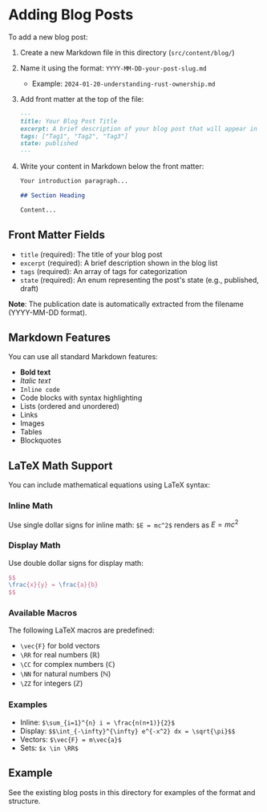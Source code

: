 # Adding Blog Posts

To add a new blog post:

1. Create a new Markdown file in this directory (`src/content/blog/`)
2. Name it using the format: `YYYY-MM-DD-your-post-slug.md`
   - Example: `2024-01-20-understanding-rust-ownership.md`
3. Add front matter at the top of the file:

   ```md
   ---
   title: Your Blog Post Title
   excerpt: A brief description of your blog post that will appear in the blog list.
   tags: ["Tag1", "Tag2", "Tag3"]
   state: published
   ---
   ```

4. Write your content in Markdown below the front matter:

   ```markdown
   Your introduction paragraph...

   ## Section Heading

   Content...

   ```

## Front Matter Fields

- `title` (required): The title of your blog post
- `excerpt` (required): A brief description shown in the blog list
- `tags` (required): An array of tags for categorization
- `state` (required): An enum representing the post's state (e.g., published, draft)

**Note**: The publication date is automatically extracted from the filename (YYYY-MM-DD format).

## Markdown Features

You can use all standard Markdown features:

- **Bold text**
- *Italic text*
- `Inline code`
- Code blocks with syntax highlighting
- Lists (ordered and unordered)
- Links
- Images
- Tables
- Blockquotes

## LaTeX Math Support

You can include mathematical equations using LaTeX syntax:

### Inline Math

Use single dollar signs for inline math: `$E = mc^2$` renders as $E = mc^2$

### Display Math

Use double dollar signs for display math:

```latex
$$
\frac{x}{y} = \frac{a}{b}
$$
```

### Available Macros

The following LaTeX macros are predefined:

- `\vec{F}` for bold vectors
- `\RR` for real numbers (ℝ)
- `\CC` for complex numbers (ℂ)
- `\NN` for natural numbers (ℕ)
- `\ZZ` for integers (ℤ)

### Examples

- Inline: `$\sum_{i=1}^{n} i = \frac{n(n+1)}{2}$`
- Display: `$$\int_{-\infty}^{\infty} e^{-x^2} dx = \sqrt{\pi}$$`
- Vectors: `$\vec{F} = m\vec{a}$`
- Sets: `$x \in \RR$`

## Example

See the existing blog posts in this directory for examples of the format and structure.
